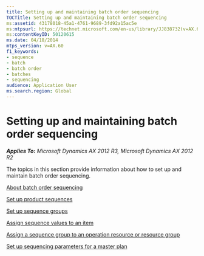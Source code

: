 ```yaml
---
title: Setting up and maintaining batch order sequencing
TOCTitle: Setting up and maintaining batch order sequencing
ms:assetid: 43178018-45a1-4761-9689-3fd92a15ac5e
ms:mtpsurl: https://technet.microsoft.com/en-us/library/JJ838732(v=AX.60)
ms:contentKeyID: 50120615
ms.date: 04/18/2014
mtps_version: v=AX.60
f1_keywords:
- sequence
- batch
- batch order
- batches
- sequencing
audience: Application User
ms.search.region: Global
---
```


# Setting up and maintaining batch order sequencing 


_**Applies To:** Microsoft Dynamics AX 2012 R3, Microsoft Dynamics AX 2012 R2_

The topics in this section provide information about how to set up and maintain batch order sequencing.

[About batch order sequencing](about-batch-order-sequencing.md)

[Set up product sequences](set-up-product-sequences.md)

[Set up sequence groups](set-up-sequence-groups.md)

[Assign sequence values to an item](assign-sequence-values-to-an-item.md)

[Assign a sequence group to an operation resource or resource group](assign-a-sequence-group-to-an-operation-resource-or-resource-group.md)

[Set up sequencing parameters for a master plan](set-up-sequencing-parameters-for-a-master-plan.md)

  


